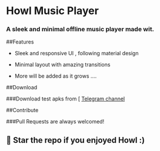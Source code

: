 # Howl Music Player

### A sleek and minimal offline music player made wit. 


##Features 

- Sleek and responsive UI , following material design

- Minimal layout with amazing transitions 

- More will be added as it grows ....


##Download

###Download test apks from [ [Telegram channel](https://telegram.me/IamlookerBuilds)


##Contribute 

###Pull Requests are always welcomed! 

## 🌟 Star  the repo if you enjoyed Howl :)
